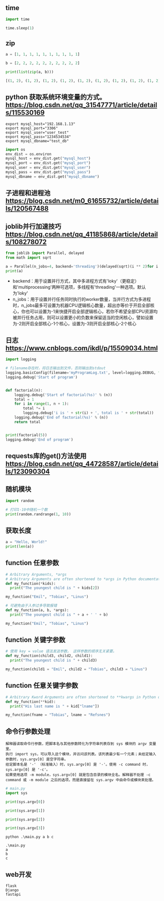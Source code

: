 ## time

```python
import time

time.sleep(1)
```

## zip

```python
a = [1, 1, 1, 1, 1, 1, 1, 1, 1, 1]

b = [2, 2, 2, 2, 2, 2, 2, 2, 2, 2]

print(list(zip(a, b)))

[(1, 2), (1, 2), (1, 2), (1, 2), (1, 2), (1, 2), (1, 2), (1, 2), (1, 2), (1, 2)]
```

## python 获取系统环境变量的方式。https://blog.csdn.net/qq_31547771/article/details/115530169
```shell
export mysql_host="192.168.1.13"
export mysql_port="3306"
export mysql_user="user_test"
export mysql_pass="1234534534"
export mysql_dbname="test_db"
```

```python
import os
env_dist = os.environ
mysql_host = env_dist.get("mysql_host")
mysql_port = env_dist.get("mysql_port")
mysql_user = env_dist.get("mysql_user")
mysql_pass = env_dist.get("mysql_pass")
mysql_dbname = env_dist.get("mysql_dbname")
```

## 子进程和进程池 https://blog.csdn.net/m0_61655732/article/details/120567488

## joblib并行加速技巧 https://blog.csdn.net/qq_41185868/article/details/108278072
```python
from joblib import Parallel, delayed
from math import sqrt

a = Parallel(n_jobs=4, backend='threading')(delayed(sqrt)(i ** 2)for i in list(range(10)))
print(a)
```
- backend：用于设置并行方式，其中多进程方式有'loky'（更稳定）和'multiprocessing'两种可选项，多线程有'threading'一种选项。默认为'loky'
- n_jobs：用于设置并行任务同时执行的worker数量，当并行方式为多进程时，n_jobs最多可设置为机器CPU逻辑核心数量，超出亦等价于开启全部核心，你也可以设置为-1来快捷开启全部逻辑核心，若你不希望全部CPU资源均被并行任务占用，则可以设置更小的负数来保留适当的空闲核心，譬如设置为-2则开启全部核心-1个核心，设置为-3则开启全部核心-2个核心


## 日志 https://www.cnblogs.com/ikdl/p/15509034.html

```python
import logging

# filename存在时，将日志输出到文件，否则输出到stdout
logging.basicConfig(filename='myProgramLog.txt', level=logging.DEBUG, format=' %(asctime)s - %(levelname)s - %(message)s')
logging.debug('Start of program')


def factorial(n):
    logging.debug('Start of factorial(%s)' % (n))
    total = 1
    for i in range(1, n + 1):
        total *= i
        logging.debug('i is ' + str(i) + ', total is ' + str(total))
    logging.debug('End of factorial(%s)' % (n))
    return total


print(factorial(5))
logging.debug('End of program')


```


## requests库的get()方法使用 https://blog.csdn.net/qq_44728587/article/details/123090304

## 随机模块

```python
import random

# 打印1-10中随机一个数
print(random.randrange(1, 10))

```

## 获取长度
```python
a = "Hello, World!"
print(len(a))
```

## function 任意参数
```python
# Arbitrary Arguments, *args
# Arbitrary Arguments are often shortened to *args in Python documentations.
def my_function(*kids):
  print("The youngest child is " + kids[2])

my_function("Emil", "Tobias", "Linus")

# 可避免由于入参过多导致报错
def my_function(a, b, *args):
  print("The youngest child is " + a + ' ' + b)

my_function("Emil", "Tobias", "Linus")

```

## function 关键字参数
```python
# 使用 key = value 语法发送参数。 这样参数的顺序无关紧要。
def my_function(child3, child2, child1):
  print("The youngest child is " + child3)

my_function(child1 = "Emil", child2 = "Tobias", child3 = "Linus")
```


## function 任意关键字参数
```python
# Arbitrary Kword Arguments are often shortened to **kwargs in Python documentations.
def my_function(**kid):
  print("His last name is " + kid["lname"])

my_function(fname = "Tobias", lname = "Refsnes")
```

## 命令行参数处理

    解释器读取命令行参数，把脚本名与其他参数转化为字符串列表存到 sys 模块的 argv 变量里。
    执行 import sys，可以导入这个模块，并访问该列表。该列表最少有一个元素；未给定输入参数时，sys.argv[0] 是空字符串。
    给定脚本名是 '-' （标准输入）时，sys.argv[0] 是 '-'。使用 -c command 时，sys.argv[0] 是 '-c'。
    如果使用选项 -m module，sys.argv[0] 就是包含目录的模块全名。解释器不处理 -c command 或 -m module 之后的选项，而是直接留在 sys.argv 中由命令或模块来处理。

```python
# main.py
import sys

print(sys.argv[0])

print(sys.argv[1])

print(sys.argv[2])

print(sys.argv[3])
```
```shell
python .\main.py a b c

.\main.py
a
b
c
```



## web开发

```shell
flask
Django
fastapi
```















